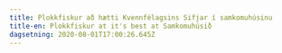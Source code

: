 ```yaml
---
title: Plokkfiskur að hætti Kvennfélagsins Sifjar í samkomuhúsinu
title-en: Plokkfiskur at it's best at Samkomuhúsið
dagsetning: 2020-08-01T17:00:26.645Z
---
```

